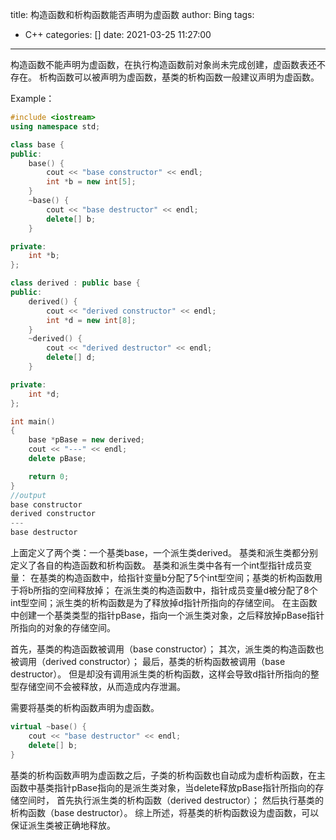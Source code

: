 title: 构造函数和析构函数能否声明为虚函数
author: Bing
tags:

  - C++
categories: []
date: 2021-03-25 11:27:00
---
构造函数不能声明为虚函数，在执行构造函数前对象尚未完成创建，虚函数表还不存在。 
析构函数可以被声明为虚函数，基类的析构函数一般建议声明为虚函数。  

Example：  
``` c++
#include <iostream>
using namespace std;

class base {
public:
    base() {
        cout << "base constructor" << endl;
        int *b = new int[5];
    }
    ~base() {
        cout << "base destructor" << endl;
        delete[] b;
    }

private:
    int *b;
};

class derived : public base {
public:
    derived() {
        cout << "derived constructor" << endl;
        int *d = new int[8];
    }
    ~derived() {
        cout << "derived destructor" << endl;
        delete[] d;
    }

private:
    int *d;
};

int main()
{
    base *pBase = new derived;
    cout << "---" << endl;
    delete pBase;

    return 0;
}
//output  
base constructor
derived constructor
---
base destructor
```
上面定义了两个类：一个基类base，一个派生类derived。 
基类和派生类都分别定义了各自的构造函数和析构函数。 
基类和派生类中各有一个int型指针成员变量： 
在基类的构造函数中，给指针变量b分配了5个int型空间；基类的析构函数用于将b所指的空间释放掉； 
在派生类的构造函数中，指针成员变量d被分配了8个int型空间；派生类的析构函数是为了释放掉d指针所指向的存储空间。 
在主函数中创建一个基类类型的指针pBase，指向一个派生类对象，之后释放掉pBase指针所指向的对象的存储空间。  

首先，基类的构造函数被调用（base constructor）； 
其次，派生类的构造函数也被调用（derived constructor）； 
最后，基类的析构函数被调用（base destructor）。 
但是却没有调用派生类的析构函数，这样会导致d指针所指向的整型存储空间不会被释放，从而造成内存泄漏。  

需要将基类的析构函数声明为虚函数。  
``` C++
virtual ~base() {
    cout << "base destructor" << endl;
    delete[] b;
}
```
基类的析构函数声明为虚函数之后，子类的析构函数也自动成为虚析构函数，在主函数中基类指针pBase指向的是派生类对象，当delete释放pBase指针所指向的存储空间时，
首先执行派生类的析构函数（derived destructor）； 
然后执行基类的析构函数（base destructor）。 
综上所述，将基类的析构函数设为虚函数，可以保证派生类被正确地释放。 